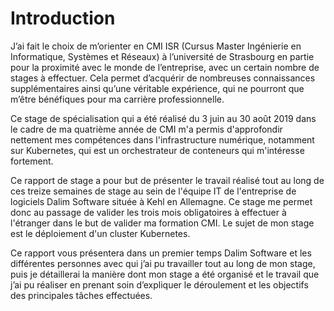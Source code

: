 # Introduction

J’ai fait le choix de m’orienter en CMI ISR (Cursus Master Ingénierie en Informatique, Systèmes et Réseaux) à l’université de Strasbourg en partie pour la proximité avec le monde de l’entreprise, avec un certain nombre de stages à effectuer. Cela permet d’acquérir de nombreuses connaissances supplémentaires ainsi qu’une véritable expérience, qui ne pourront que m’être bénéfiques pour ma carrière professionnelle.

Ce stage de spécialisation qui a été réalisé du 3 juin au 30 août 2019 dans le cadre de ma quatrième année de CMI m'a permis d'approfondir nettement mes compétences dans l'infrastructure numérique, notamment sur Kubernetes, qui est un orchestrateur de conteneurs qui m'intéresse fortement.

Ce rapport de stage a pour but de présenter le travail réalisé tout au long de ces treize semaines de stage au sein de l'équipe IT de l'entreprise de logiciels Dalim Software située à Kehl en Allemagne. Ce stage me permet donc au passage de valider les trois mois obligatoires à effectuer à l'étranger dans le but de valider ma formation CMI. Le sujet de mon stage est le déploiement d'un cluster Kubernetes.

Ce rapport vous présentera dans un premier temps Dalim Software et les différentes personnes avec qui j’ai pu travailler tout au long de mon stage, puis je détaillerai la manière dont mon stage a été organisé et le travail que j’ai pu réaliser en prenant soin d’expliquer le déroulement et les objectifs des principales tâches effectuées.
